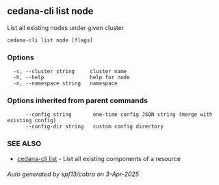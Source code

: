 ## cedana-cli list node

List all existing nodes under given cluster

```
cedana-cli list node [flags]
```

### Options

```
  -c, --cluster string     cluster name
  -h, --help               help for node
  -n, --namespace string   namespace
```

### Options inherited from parent commands

```
      --config string       one-time config JSON string (merge with existing config)
      --config-dir string   custom config directory
```

### SEE ALSO

* [cedana-cli list](cedana-cli_list.md)	 - List all existing components of a resource

###### Auto generated by spf13/cobra on 3-Apr-2025
